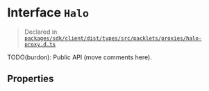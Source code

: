# Interface `Halo`
> Declared in [`packages/sdk/client/dist/types/src/packlets/proxies/halo-proxy.d.ts`]()

TODO(burdon): Public API (move comments here).

## Properties
